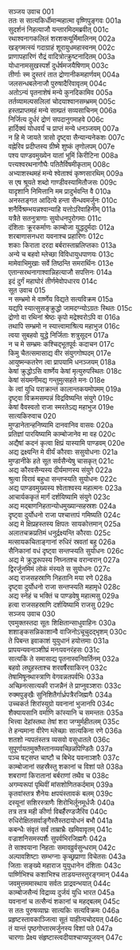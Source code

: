 सञ्जय उवाच	001  
ततः स सात्यकिर्धीमान्महात्मा वृष्णिपुङ्गवः	001a  
सुदर्शनं निहत्याजौ यन्तारमिदमब्रवीत्	001c  
रथाश्वनागकलिलं शरशक्त्यूर्मिमालिनम्	002a  
खड्गमत्स्यं गदाग्राहं शूरायुधमहास्वनम्	002c  
प्राणापहारिणं रौद्रं वादित्रोत्क्रुष्टनादितम्	003a  
योधानामसुखस्पर्शं दुर्धर्षमजयैषिणाम्	003c  
तीर्णाः स्म दुस्तरं तात द्रोणानीकमहार्णवम्	004a  
जलसन्धबलेनाजौ पुरुषादैरिवावृतम्	004c  
अतोऽन्यं पृतनाशेषं मन्ये कुनदिकामिव	005a  
तर्तव्यामल्पसलिलां चोदयाश्वानसम्भ्रमम्	005c  
हस्तप्राप्तमहं मन्ये साम्प्रतं सव्यसाचिनम्	006a  
निर्जित्य दुर्धरं द्रोणं सपदानुगमाहवे	006c  
हार्दिक्यं योधवर्यं च प्राप्तं मन्ये धनञ्जयम्	007a  
न हि मे जायते त्रासो दृष्ट्वा सैन्यान्यनेकशः	007c  
वह्नेरिव प्रदीप्तस्य ग्रीष्मे शुष्कं तृणोलपम्	007e  
पश्य पाण्डवमुख्येन यातां भूमिं किरीटिना	008a  
पत्त्यश्वरथनागौघैः पतितैर्विषमीकृताम्	008c  
अभ्याशस्थमहं मन्ये श्वेताश्वं कृष्णसारथिम्	009a  
स एष श्रूयते शब्दो गाण्डीवस्यामितौजसः	009c  
यादृशानि निमित्तानि मम प्रादुर्भवन्ति वै	010a  
अनस्तङ्गत आदित्ये हन्ता सैन्धवमर्जुनः	010c  
शनैर्विश्रम्भयन्नश्वान्याहि यत्तोऽरिवाहिनीम्	011a  
यत्रैते सतनुत्राणाः सुयोधनपुरोगमाः	011c  
दंशिताः क्रूरकर्माणः काम्बोजा युद्धदुर्मदाः	012a  
शरबाणासनधरा यवनाश्च प्रहारिणः	012c  
शकाः किराता दरदा बर्बरास्ताम्रलिप्तकाः	013a  
अन्ये च बहवो म्लेच्छा विविधायुधपाणयः	013c  
मामेवाभिमुखाः सर्वे तिष्ठन्ति समरार्थिनः	013e  
एतान्सरथनागाश्वान्निहत्याजौ सपत्तिनः	014a  
इदं दुर्गं महाघोरं तीर्णमेवोपधारय	014c  
सूत उवाच	015  
न सम्भ्रमो मे वार्ष्णेय विद्यते सत्यविक्रम	015a  
यद्यपि स्यात्सुसङ्क्रुद्धो जामदग्न्योऽग्रतः स्थितः	015c  
द्रोणो वा रथिनां श्रेष्ठः कृपो मद्रेश्वरोऽपि वा	016a  
तथापि सम्भ्रमो न स्यात्त्वामाश्रित्य महाभुज	016c  
त्वया सुबहवो युद्धे निर्जिताः शत्रुसूदन	017a  
न च मे सम्भ्रमः कश्चिद्भूतपूर्वः कदाचन	017c  
किमु चैतत्समासाद्य वीर संयुगगोष्पदम्	017e  
आयुष्मन्कतरेण त्वा प्रापयामि धनञ्जयम्	018a  
केषां क्रुद्धोऽसि वार्ष्णेय केषां मृत्युरुपस्थितः	018c  
केषां संयमनीमद्य गन्तुमुत्सहते मनः	018e  
के त्वां युधि पराक्रान्तं कालान्तकयमोपमम्	019a  
दृष्ट्वा विक्रमसम्पन्नं विद्रविष्यन्ति संयुगे	019c  
केषां वैवस्वतो राजा स्मरतेऽद्य महाभुज	019e  
सात्यकिरुवाच	020  
मुण्डानेतान्हनिष्यामि दानवानिव वासवः	020a  
प्रतिज्ञां पारयिष्यामि काम्बोजानेव मा वह	020c  
अद्यैषां कदनं कृत्वा क्षिप्रं यास्यामि पाण्डवम्	020e  
अद्य द्रक्ष्यन्ति मे वीर्यं कौरवाः ससुयोधनाः	021a  
मुण्डानीके हते सूत सर्वसैन्येषु चासकृत्	021c  
अद्य कौरवसैन्यस्य दीर्यमाणस्य संयुगे	022a  
श्रुत्वा विरावं बहुधा सन्तप्स्यति सुयोधनः	022c  
अद्य पाण्डवमुख्यस्य श्वेताश्वस्य महात्मनः	023a  
आचार्यककृतं मार्गं दर्शयिष्यामि संयुगे	023c  
अद्य मद्बाणनिहतान्योधमुख्यान्सहस्रशः	024a  
दृष्ट्वा दुर्योधनो राजा पश्चात्तापं गमिष्यति	024c  
अद्य मे क्षिप्रहस्तस्य क्षिपतः सायकोत्तमान्	025a  
अलातचक्रप्रतिमं धनुर्द्रक्ष्यन्ति कौरवाः	025c  
मत्सायकचिताङ्गानां रुधिरं स्रवतां बहु	026a  
सैनिकानां वधं दृष्ट्वा सन्तप्स्यति सुयोधनः	026c  
अद्य मे क्रुद्धरूपस्य निघ्नतश्च वरान्वरान्	027a  
द्विरर्जुनमिमं लोकं मंस्यते स सुयोधनः	027c  
अद्य राजसहस्राणि निहतानि मया रणे	028a  
दृष्ट्वा दुर्योधनो राजा सन्तप्स्यति महामृधे	028c  
अद्य स्नेहं च भक्तिं च पाण्डवेषु महात्मसु	029a  
हत्वा राजसहस्राणि दर्शयिष्यामि राजसु	029c  
सञ्जय उवाच	030  
एवमुक्तस्तदा सूतः शिक्षितान्साधुवाहिनः	030a  
शशाङ्कसन्निकाशान्वै वाजिनोऽचूचुदद्भृशम्	030c  
ते पिबन्त इवाकाशं युयुधानं हयोत्तमाः	031a  
प्रापयन्यवनाञ्शीघ्रं मनःपवनरंहसः	031c  
सात्यकिं ते समासाद्य पृतनास्वनिवर्तिनम्	032a  
बहवो लघुहस्ताश्च शरवर्षैरवाकिरन्	032c  
तेषामिषूनथास्त्राणि वेगवन्नतपर्वभिः	033a  
अच्छिनत्सात्यकी राजन्नैनं ते प्राप्नुवञ्शराः	033c  
रुक्मपुङ्खैः सुनिशितैर्गार्ध्रपत्रैरजिह्मगैः	034a  
उच्चकर्त शिरांस्युग्रो यवनानां भुजानपि	034c  
शैक्यायसानि वर्माणि कांस्यानि च समन्ततः	035a  
भित्त्वा देहांस्तथा तेषां शरा जग्मुर्महीतलम्	035c  
ते हन्यमाना वीरेण म्लेच्छाः सात्यकिना रणे	036a  
शतशो न्यपतंस्तत्र व्यसवो वसुधातले	036c  
सुपूर्णायतमुक्तैस्तानव्यवच्छिन्नपिण्डितैः	037a  
पञ्च षट्सप्त चाष्टौ च बिभेद यवनाञ्शरैः	037c  
काम्बोजानां सहस्रैस्तु शकानां च विशां पते	038a  
शबराणां किरातानां बर्बराणां तथैव च	038c  
अगम्यरूपां पृथिवीं मांसशोणितकर्दमाम्	039a  
कृतवांस्तत्र शैनेयः क्षपयंस्तावकं बलम्	039c  
दस्यूनां सशिरस्त्राणैः शिरोभिर्लूनमूर्धजैः	040a  
तत्र तत्र मही कीर्णा विबर्हैरण्डजैरिव	040c  
रुधिरोक्षितसर्वाङ्गैस्तैस्तदायोधनं बभौ	041a  
कबन्धैः संवृतं सर्वं ताम्राभ्रैः खमिवावृतम्	041c  
वज्राशनिसमस्पर्शैः सुपर्वभिरजिह्मगैः	042a  
ते साश्वयाना निहताः समावव्रुर्वसुन्धराम्	042c  
अल्पावशिष्टाः सम्भग्नाः कृच्छ्रप्राणा विचेतसः	043a  
जिताः सङ्ख्ये महाराज युयुधानेन दंशिताः	043c  
पार्ष्णिभिश्च कशाभिश्च ताडयन्तस्तुरङ्गमान्	044a  
जवमुत्तममास्थाय सर्वतः प्राद्रवन्भयात्	044c  
काम्बोजसैन्यं विद्राव्य दुर्जयं युधि भारत	045a  
यवनानां च तत्सैन्यं शकानां च महद्बलम्	045c  
स ततः पुरुषव्याघ्रः सात्यकिः सत्यविक्रमः	046a  
प्रहृष्टस्तावकाञ्जित्वा सूतं याहीत्यचोदयत्	046c  
तं यान्तं पृष्ठगोप्तारमर्जुनस्य विशां पते	047a  
चारणाः प्रेक्ष्य संहृष्टास्त्वदीयाश्चाप्यपूजयन्	047c  
